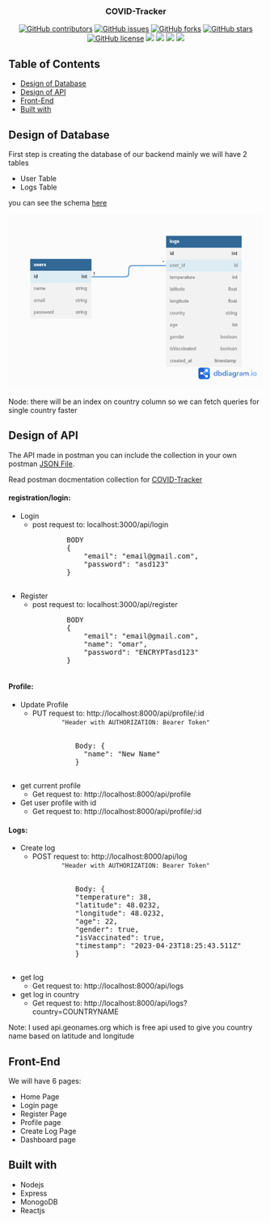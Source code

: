 
<h3 align="center">COVID-Tracker</h3>
<div align="center">
  
  [![GitHub contributors](https://img.shields.io/github/contributors/Oaik/COVID-Tracker)](https://github.com/Oaik/COVID-Tracker/contributors)
  [![GitHub issues](https://img.shields.io/github/issues/Oaik/COVID-Tracker)](https://github.com/Oaik/COVID-Tracker/issues)
  [![GitHub forks](https://img.shields.io/github/forks/Oaik/COVID-Tracker)](https://github.com/Oaik/COVID-Tracker/network)
  [![GitHub stars](https://img.shields.io/github/stars/Oaik/COVID-Tracker)](https://github.com/Oaik/COVID-Tracker/stargazers)
  [![GitHub license](https://img.shields.io/github/license/Oaik/Reddit)](https://github.com/Oaik/COVID-Tracker/blob/master/LICENSE)
  <img src="https://img.shields.io/github/languages/count/Oaik/COVID-Tracker" />
  <img src="https://img.shields.io/github/languages/top/Oaik/COVID-Tracker" />
  <img src="https://img.shields.io/github/languages/code-size/Oaik/COVID-Tracker" />
  <img src="https://img.shields.io/github/issues-pr-raw/Oaik/COVID-Tracker" />
</div>

## Table of Contents
- [Design of Database](#design-of-database)
- [Design of API](#design-of-api)
- [Front-End](#front-end)
- [Built with](#built-with)

## Design of Database
First step is creating the database of our backend
mainly we will have 2 tables
- User Table
- Logs Table

you can see the schema <a href="https://dbdiagram.io/d/62e03cde0d66c746555703fc">here</a>

<img src="/screenshots/COVID-Tracker.png" />

Node: there will be an index on country column so we can fetch queries for single country faster

## Design of API

The API made in postman you can include the collection in your own postman <a href="/postman-collection/COVID-Tracker.postman_collection.json">JSON File</a>.

Read postman docmentation collection for <a href="https://documenter.getpostman.com/view/1537357/UzXNSwq1">COVID-Tracker</a>

#### registration/login:
<ul>
  <li>
    Login
    <ul>
      <li> 
        post request to: localhost:3000/api/login
        <pre>
        BODY
        {
            "email": "email@gmail.com",
            "password": "asd123"
        }
        </pre>
      </li>
    </ul>
  </li>
    <li>
    Register
    <ul>
      <li> 
        post request to: localhost:3000/api/register
        <pre>
        BODY
        {
            "email": "email@gmail.com",
            "name": "omar",
            "password": "ENCRYPTasd123"
        }
        </pre>
      </li>
    </ul>
  </li>
</ul>


#### Profile:
<ul>
  <li>
    Update Profile
    <ul>
      <li> 
        PUT request to: http://localhost:8000/api/profile/:id
        <code>
        "Header with AUTHORIZATION: Bearer Token"
        </code>
        <br/>
        <pre>
          Body: {
            "name": "New Name"
          }
        </pre>
      </li>
    </ul>
  </li>
  
  <li>
    get current profile
    <ul>
      <li> 
        Get request to: http://localhost:8000/api/profile
      </li>
    </ul>
  </li>
  
  <li>
    Get user profile with id
    <ul>
      <li> 
        Get request to: http://localhost:8000/api/profile/:id
      </li>
    </ul>
  </li>
</ul>

#### Logs:
<ul>
  <li>
    Create log
    <ul>
      <li> 
        POST request to: http://localhost:8000/api/log
        <code>
        "Header with AUTHORIZATION: Bearer Token"
        </code>
        <br/>
        <pre>
          Body: {
          "temperature": 38,
          "latitude": 48.0232,
          "longitude": 48.0232,
          "age": 22,
          "gender": true,
          "isVaccinated": true,
          "timestamp": "2023-04-23T18:25:43.511Z"
          }
        </pre>
      </li>
    </ul>
  </li>
  
  <li>
    get log
    <ul>
      <li> 
        Get request to: http://localhost:8000/api/logs
      </li>
    </ul>
  </li>
  
  <li>
    get log in country
    <ul>
      <li> 
        Get request to: http://localhost:8000/api/logs?country=COUNTRYNAME
      </li>
    </ul>
  </li>
</ul>

Note: I used api.geonames.org which is free api used to give you country name based on latitude and longitude

## Front-End
We will have 6 pages:
- Home Page
- Login page
- Register Page
- Profile page
- Create Log Page
- Dashboard page

## Built with
<ul>
<li>Nodejs</li>
<li>Express</li>
<li>MonogoDB</li>
<li>Reactjs</li>
</ul>



